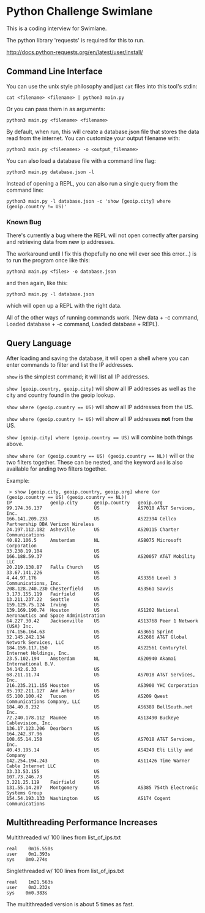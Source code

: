 # Python Challenge Swimlane

This is a coding interview for Swimlane.

The python library 'requests' is required for this to run.

http://docs.python-requests.org/en/latest/user/install/

## Command Line Interface

You can use the unix style philosophy and just `cat` files into this tool's stdin:

`cat <filename> <filename> | python3 main.py`

Or you can pass them in as arguments:

`python3 main.py <filename> <filename>`

By default, when run, this will create a database.json file that stores the data read from the internet.
You can customize your output filename with:

`python3 main.py <filenames> -o <output_filename>`

You can also load a database file with a command line flag:

`python3 main.py database.json -l`

Instead of opening a REPL, you can also run a single query from the command line:

`python3 main.py -l database.json -c 'show [geoip.city] where (geoip.country != US)'`

### Known Bug

There's currently a bug where the REPL will not open correctly after parsing and retrieving data from new ip addresses.

The workaround until I fix this (hopefully no one will ever see this error...) is to run the program once like this:

`python3 main.py <files> -o database.json`

and then again, like this:

`python3 main.py -l database.json`

which will open up a REPL with the right data.

All of the other ways of running commands work. (New data + -c command, Loaded database + -c command, Loaded database + REPL).

## Query Language

After loading and saving the database, it will open a shell where you can enter commands to
filter and list the IP addresses.

`show` is the simplest command; it will list all IP addresses.

`show [geoip.country, geoip.city]` will show all IP addresses as well as the city and country found in the geoip lookup.

`show where (geoip.country == US)` will show all IP addresses from the US.

`show where (geoip.country != US)` will show all IP addresses __not__ from the US.

`show [geoip.city] where (geoip.country == US)` will combine both things above.

`show where (or (geoip.country == US) (geoip.country == NL))` will or the two filters together. These can be nested, and
the keyword `and` is also available for anding two filters together.

Example:

```
 > show [geoip.city, geoip.country, geoip.org] where (or (geoip.country == US) (geoip.country == NL))
IP             	geoip.city  	geoip.country	geoip.org                                           	
99.174.36.137  	            	US           	AS7018 AT&T Services, Inc.                          	
166.141.209.233	            	US           	AS22394 Cellco Partnership DBA Verizon Wireless     	
24.197.112.182 	Asheville   	US           	AS20115 Charter Communications                      	
40.82.106.5    	Amsterdam   	NL           	AS8075 Microsoft Corporation                        	
33.238.19.104  	            	US           	                                                    	
166.188.59.37  	            	US           	AS20057 AT&T Mobility LLC                           	
20.219.138.87  	Falls Church	US           	                                                    	
33.67.141.226  	            	US           	                                                    	
4.44.97.176    	            	US           	AS3356 Level 3 Communications, Inc.                 	
208.128.240.230	Chesterfield	US           	AS3561 Savvis                                       	
3.173.155.119  	Fairfield   	US           	                                                    	
13.211.237.22  	Seattle     	US           	                                                    	
159.129.75.124 	Irving      	US           	                                                    	
139.169.190.74 	Houston     	US           	AS1202 National Aeronautics and Space Administration
64.227.30.42   	Jacksonville	US           	AS13768 Peer 1 Network (USA) Inc.                   	
174.156.164.63 	            	US           	AS3651 Sprint                                       	
32.145.242.134 	            	US           	AS2686 AT&T Global Network Services, LLC            	
184.159.117.150	            	US           	AS22561 CenturyTel Internet Holdings, Inc.          	
23.5.102.194   	Amsterdam   	NL           	AS20940 Akamai International B.V.                   	
34.142.6.33    	            	US           	                                                    	
68.211.11.74   	            	US           	AS7018 AT&T Services, Inc.                          	
216.235.211.155	Houston     	US           	AS3900 YHC Corporation                              	
35.192.211.127 	Ann Arbor   	US           	                                                    	
65.100.100.42  	Tucson      	US           	AS209 Qwest Communications Company, LLC             	
184.40.8.232   	            	US           	AS6389 BellSouth.net Inc.                           	
72.240.178.112 	Maumee      	US           	AS13490 Buckeye Cablevision, Inc.                   	
136.17.123.206 	Dearborn    	US           	                                                    	
164.242.37.96  	            	US           	                                                    	
108.65.14.158  	            	US           	AS7018 AT&T Services, Inc.                          	
40.43.195.14   	            	US           	AS4249 Eli Lilly and Company                        	
142.254.194.243	            	US           	AS11426 Time Warner Cable Internet LLC              	
33.33.53.155   	            	US           	                                                    	
107.73.246.73  	            	US           	                                                    	
3.221.25.119   	Fairfield   	US           	                                                    	
131.55.14.207  	Montgomery  	US           	AS385 754th Electronic Systems Group                	
154.54.193.133 	Washington  	US           	AS174 Cogent Communications                         	
```

## Multithreading Performance Increases

Multithreaded w/ 100 lines from list_of_ips.txt

```
real	0m16.550s
user	0m1.393s
sys	   0m0.274s
```

Singlethreaded w/ 100 lines from list_of_ips.txt

```
real	1m21.563s
user	0m2.232s
sys	   0m0.383s
```

The multithreaded version is about 5 times as fast.
